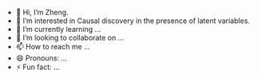 - 👋 Hi, I’m Zheng.
- 👀 I’m interested in Causal discovery in the presence of latent variables.
- 🌱 I’m currently learning ...
- 💞️ I’m looking to collaborate on ...
- 📫 How to reach me ...
- 😄 Pronouns: ...
- ⚡ Fun fact: ...


